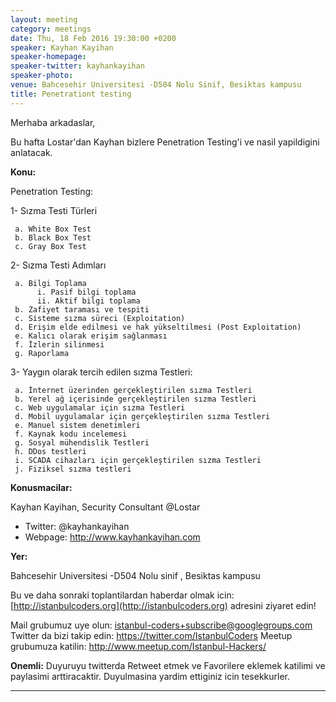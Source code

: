```yaml
---
layout: meeting
category: meetings
date: Thu, 18 Feb 2016 19:30:00 +0200
speaker: Kayhan Kayihan
speaker-homepage:
speaker-twitter: kayhankayihan
speaker-photo: 
venue: Bahcesehir Universitesi -D504 Nolu Sinif, Besiktas kampusu
title: Penetrationt testing
---
```

Merhaba arkadaslar,

Bu hafta Lostar'dan Kayhan bizlere Penetration Testing'i ve nasil yapildigini anlatacak.

**Konu:**

Penetration Testing:

1- Sızma Testi Türleri

     a. White Box Test
     b. Black Box Test
     c. Gray Box Test

2- Sızma Testi Adımları

     a. Bilgi Toplama
          i. Pasif bilgi toplama
          ii. Aktif bilgi toplama
     b. Zafiyet taraması ve tespiti
     c. Sisteme sızma süreci (Exploitation)
     d. Erişim elde edilmesi ve hak yükseltilmesi (Post Exploitation)
     e. Kalıcı olarak erişim sağlanması
     f. İzlerin silinmesi
     g. Raporlama

3- Yaygın olarak tercih edilen sızma Testleri:

     a. İnternet üzerinden gerçekleştirilen sızma Testleri
     b. Yerel ağ içerisinde gerçekleştirilen sızma Testleri
     c. Web uygulamalar için sızma Testleri
     d. Mobil uygulamalar için gerçekleştirilen sızma Testleri
     e. Manuel sistem denetimleri
     f. Kaynak kodu incelemesi
     g. Sosyal mühendislik Testleri
     h. DDos testleri
     i. SCADA cihazları için gerçekleştirilen sızma Testleri
     j. Fiziksel sızma testleri

**Konusmacilar:**

Kayhan Kayihan, Security Consultant @Lostar

- Twitter: @kayhankayihan
- Webpage: http://www.kayhankayihan.com

**Yer:**

Bahcesehir Universitesi -D504 Nolu sinif , Besiktas kampusu

Bu ve daha sonraki toplantilardan haberdar olmak icin: [](http://istanbulcoders.org/)[http://istanbulcoders.org](http://istanbulcoders.org) adresini ziyaret edin!

Mail grubumuz uye olun: <a>istanbul-coders+subscribe@googlegroups.com</a>
Twitter da bizi takip edin: <a>https://twitter.com/IstanbulCoders</a>
Meetup grubumuza katilin: <a>http://www.meetup.com/Istanbul-Hackers/</a>

**Onemli:**
Duyuruyu twitterda Retweet etmek ve Favorilere eklemek katilimi ve paylasimi arttiracaktir. Duyulmasina yardim ettiginiz icin tesekkurler.

----


